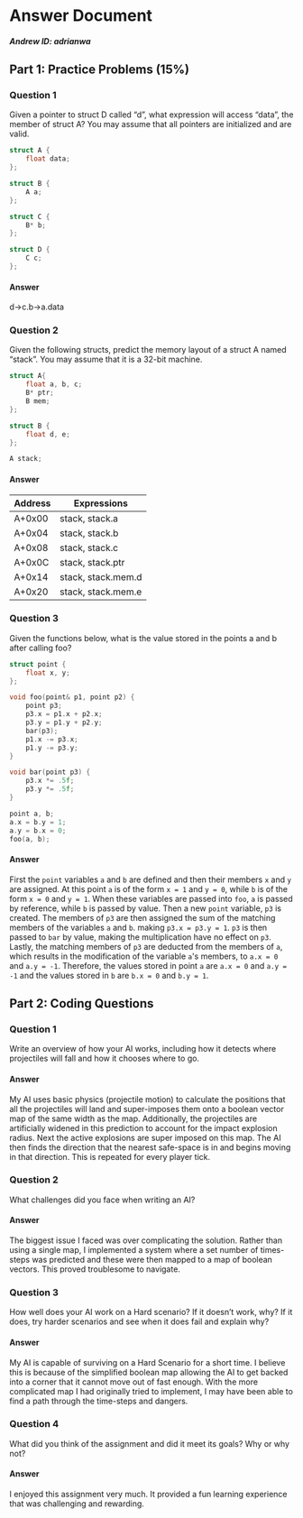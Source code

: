 
# Answer Document

##### Andrew ID: adrianwa

## Part 1: Practice Problems (15%)
### Question 1


Given a pointer to struct D called “d”, what expression will access “data”, the member of struct A? You may assume that all pointers are initialized and are valid.

```cpp
struct A {
    float data;
};

struct B {
    A a;
};

struct C {
    B* b;
};

struct D {
    C c;
};
```

#### Answer
d->c.b->a.data

### Question 2


Given the following structs, predict the memory layout of a struct A named “stack”. You may assume that it is a 32-bit machine.


```cpp
struct A{
    float a, b, c;
    B* ptr;
    B mem;
};

struct B {
    float d, e;
};

A stack;
```


#### Answer


| Address | Expressions
|---------|--------------------|
| A+0x00  | stack, stack.a     |
| A+0x04  | stack, stack.b     |
| A+0x08  | stack, stack.c     |
| A+0x0C  | stack, stack.ptr   |
| A+0x14  | stack, stack.mem.d |
| A+0x20  | stack, stack.mem.e |


### Question 3

Given the functions below, what is the value stored  in the points a and b after calling foo?

```cpp
struct point {
    float x, y;
};

void foo(point& p1, point p2) {
    point p3;
    p3.x = p1.x + p2.x;
    p3.y = p1.y + p2.y;
    bar(p3);
    p1.x -= p3.x;
    p1.y -= p3.y;
}

void bar(point p3) {
    p3.x *= .5f;
    p3.y *= .5f;
}

point a, b;
a.x = b.y = 1;
a.y = b.x = 0;
foo(a, b);
```

#### Answer

First the `point` variables `a` and `b` are defined and then their members `x` and `y` are assigned.
At this point `a` is of the form `x = 1` and `y = 0`, while `b` is of the form `x = 0` and `y = 1`.
When these variables are passed into `foo`, `a` is passed by reference, while `b` is passed by value. Then a new `point` variable, `p3` is created.
The members of `p3` are then assigned the sum of the matching members of the variables `a` and `b`. making `p3.x = p3.y = 1`. `p3` is then passed to `bar` by value, making the multiplication have no effect on `p3`.
Lastly, the matching members of `p3` are deducted from the members of `a`, which results in the modification of the variable `a`'s members, to `a.x = 0` and `a.y = -1`. Therefore, the values stored in point `a` are `a.x = 0` and `a.y = -1` and the values stored in `b` are `b.x = 0` and `b.y = 1`.


## Part 2: Coding Questions

### Question 1


Write an overview of how your AI works, including how it detects where projectiles will fall and how it chooses where to go.

#### Answer

My AI uses basic physics (projectile motion) to calculate the positions that all the projectiles will land and super-imposes them onto a boolean vector map of the same width as the map. Additionally, the projectiles are artificially widened in this prediction to account for the impact explosion radius. Next the active explosions are super imposed on this map. The AI then finds the direction that the nearest safe-space is in and begins moving in that direction. This is repeated for every player tick.

### Question 2

What challenges did you face when writing an AI?

#### Answer

The biggest issue I faced was over complicating the solution. Rather than using a single map, I implemented a system where a set number of times-steps was predicted and these were then mapped to a map of boolean vectors. This proved troublesome to navigate.

### Question 3

How well does your AI work on a Hard scenario? If it doesn’t work, why? If it does, try harder scenarios and see when it does fail and explain why?


#### Answer

My AI is capable of surviving on a Hard Scenario for a short time. I believe this is because of the simplified boolean map allowing the AI to get backed into a corner that it cannot move out of fast enough. With the more complicated map I had originally tried to implement, I may have been able to find a path through the time-steps and dangers.

### Question 4

What did you think of the assignment and did it meet its goals? Why or why not?


#### Answer

I enjoyed this assignment very much. It provided a fun learning experience that was challenging and rewarding.